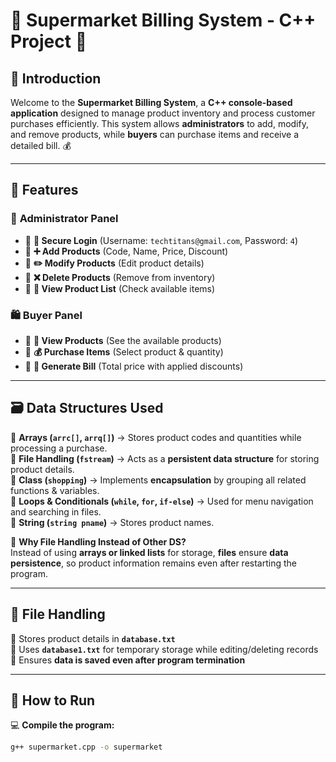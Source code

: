 # 🛒 Supermarket Billing System - C++ Project 🎯  

## 🚀 Introduction  
Welcome to the **Supermarket Billing System**, a **C++ console-based application** designed to manage product inventory and process customer purchases efficiently. This system allows **administrators** to add, modify, and remove products, while **buyers** can purchase items and receive a detailed bill. 💰  

---

## 🎯 Features  

### 🏢 **Administrator Panel**  
- 🔹 **🔐 Secure Login** (Username: `techtitans@gmail.com`, Password: `4`)  
- 🔹 **➕ Add Products** (Code, Name, Price, Discount)  
- 🔹 **✏️ Modify Products** (Edit product details)  
- 🔹 **❌ Delete Products** (Remove from inventory)  
- 🔹 **📜 View Product List** (Check available items)  

### 🛍️ **Buyer Panel**  
- 🛒 **📜 View Products** (See the available products)  
- 🛒 **💰 Purchase Items** (Select product & quantity)  
- 🛒 **🧾 Generate Bill** (Total price with applied discounts)  

---

## 🗃️ Data Structures Used  

📌 **Arrays (`arrc[]`, `arrq[]`)** → Stores product codes and quantities while processing a purchase.  
📌 **File Handling (`fstream`)** → Acts as a **persistent data structure** for storing product details.  
📌 **Class (`shopping`)** → Implements **encapsulation** by grouping all related functions & variables.  
📌 **Loops & Conditionals (`while`, `for`, `if-else`)** → Used for menu navigation and searching in files.  
📌 **String (`string pname`)** → Stores product names.  

🔹 **Why File Handling Instead of Other DS?**  
Instead of using **arrays or linked lists** for storage, **files** ensure **data persistence**, so product information remains even after restarting the program.  

---

## 📂 File Handling  
📌 Stores product details in **`database.txt`**  
📌 Uses **`database1.txt`** for temporary storage while editing/deleting records  
📌 Ensures **data is saved even after program termination**  

---

## 🔑 How to Run  
💻 **Compile the program:**  
```bash
g++ supermarket.cpp -o supermarket
